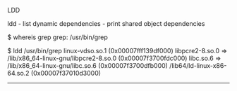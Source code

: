 LDD

ldd - list dynamic dependencies - print shared object dependencies

$ whereis grep
grep: /usr/bin/grep

$ ldd /usr/bin/grep
        linux-vdso.so.1 (0x00007fff139df000)
        libpcre2-8.so.0 => /lib/x86_64-linux-gnu/libpcre2-8.so.0 (0x00007f3700fdc000)
        libc.so.6 => /lib/x86_64-linux-gnu/libc.so.6 (0x00007f3700dfb000)
        /lib64/ld-linux-x86-64.so.2 (0x00007f37010d3000)

---